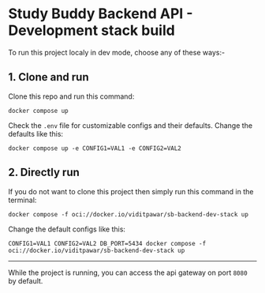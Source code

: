 # Study Buddy Backend API - Development stack build

To run this project localy in dev mode, choose any of these ways:-

## 1. Clone and run
Clone this repo and run this command:

~~~
docker compose up
~~~

Check the `.env` file for customizable configs and their defaults.
Change the defaults like this:

`docker compose up -e CONFIG1=VAL1 -e CONFIG2=VAL2`

## 2. Directly run

If you do not want to clone this project then simply run this command in the terminal:
~~~
docker compose -f oci://docker.io/viditpawar/sb-backend-dev-stack up
~~~

Change the default configs like this:

`CONFIG1=VAL1 CONFIG2=VAL2 DB_PORT=5434 docker compose -f oci://docker.io/viditpawar/sb-backend-dev-stack up`

---
While the project is running, you can access the api gateway on port `8080` by default.
